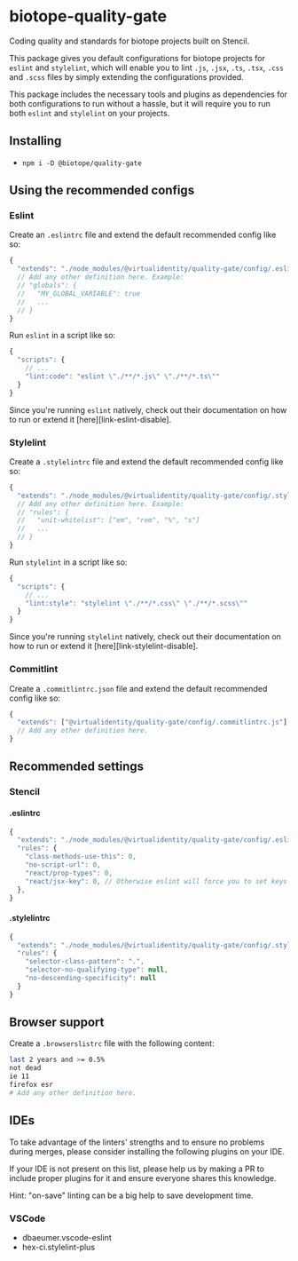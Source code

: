 # biotope-quality-gate

Coding quality and standards for biotope projects built on Stencil.

This package gives you default configurations for biotope projects for `eslint` and `stylelint`,
which will enable you to lint `.js`, `.jsx`, `.ts`, `.tsx`, `.css` and `.scss` files by simply
extending the configurations provided.

This package includes the necessary tools and plugins as dependencies for both configurations to run
without a hassle, but it will require you to run both `eslint` and `stylelint` on your projects.

## Installing
- `npm i -D @biotope/quality-gate`

## Using the recommended configs

### Eslint
Create an `.eslintrc` file and extend the default recommended config like so:
```js
{
  "extends": "./node_modules/@virtualidentity/quality-gate/config/.eslintrc.js"
  // Add any other definition here. Example:
  // "globals": {
  //   "MY_GLOBAL_VARIABLE": true
  //   ...
  // }
}
```

Run `eslint` in a script like so:
```js
{
  "scripts": {
    // ...
    "lint:code": "eslint \"./**/*.js\" \"./**/*.ts\""
  }
}
```

Since you're running `eslint` natively, check out their documentation on how to run or extend it [here][link-eslint-disable].

### Stylelint
Create a `.stylelintrc` file and extend the default recommended config like so:
```js
{
  "extends": "./node_modules/@virtualidentity/quality-gate/config/.stylelintrc.js"
  // Add any other definition here. Example:
  // "rules": {
  //   "unit-whitelist": ["em", "rem", "%", "s"]
  //   ...
  // }
}
```

Run `stylelint` in a script like so:
```js
{
  "scripts": {
    // ...
    "lint:style": "stylelint \"./**/*.css\" \"./**/*.scss\""
  }
}
```

Since you're running `stylelint` natively, check out their documentation on how to run or extend it [here][link-stylelint-disable].

### Commitlint
Create a `.commitlintrc.json` file and extend the default recommended config like so:
```js
{
  "extends": ["@virtualidentity/quality-gate/config/.commitlintrc.js"]
  // Add any other definition here.
}
```

## Recommended settings
### Stencil
#### .eslintrc
```js
{
  "extends": "./node_modules/@virtualidentity/quality-gate/config/.eslintrc.js",
  "rules": {
    "class-methods-use-this": 0,
    "no-script-url": 0,
    "react/prop-types": 0,
    "react/jsx-key": 0, // Otherwise eslint will force you to set keys for arrays, even if there aren't any arrays!
  },
}
```
#### .stylelintrc
```js
{
  "extends": "./node_modules/@virtualidentity/quality-gate/config/.stylelintrc.js",
  "rules": {
    "selector-class-pattern": ".",
    "selector-no-qualifying-type": null,
    "no-descending-specificity": null
  }
}
```

## Browser support
Create a `.browserslistrc` file with the following content:
```bash
last 2 years and >= 0.5%
not dead
ie 11
firefox esr
# Add any other definition here.
```

## IDEs
To take advantage of the linters' strengths and to ensure no problems during merges, please consider installing the following plugins on your IDE.

If your IDE is not present on this list, please help us by making a PR to include proper plugins for it and ensure everyone shares this knowledge.

Hint: "on-save" linting can be a big help to save development time.

### VSCode
- dbaeumer.vscode-eslint
- hex-ci.stylelint-plus


[link-eslint-config]: https://eslint.org/docs/user-guide/configuring
[link-stylelint-config]: https://stylelint.io/user-guide/configuration/#the-configuration-object
